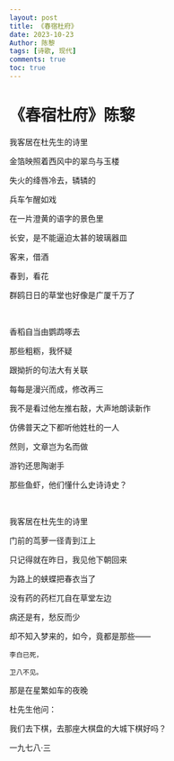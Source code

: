 ```yaml
---
layout: post
title: 《春宿杜府》
date: 2023-10-23
Author: 陈黎
tags: [诗歌, 现代]
comments: true
toc: true
---
```

# 《春宿杜府》陈黎

我客居在杜先生的诗里

金箔映照着西风中的翠鸟与玉楼

失火的绛唇冷去，辚辚的

兵车乍醒如戏

在一片澄黄的语字的景色里

长安，是不能逼迫太甚的玻璃器皿

客来，借酒

春到，看花

群鸥日日的草堂也好像是广厦千万了

‍

香稻自当由鹦鹉啄去

那些粗粝，我怀疑

跟拗折的句法大有关联

每每是漫兴而成，修改再三

我不是看过他左推右敲，大声地朗读新作

仿佛普天之下都听他姓杜的一人

然则，文章岂为名而做　　　

游钓还思陶谢手

那些鱼虾，他们懂什么史诗诗史？

‍

我客居在杜先生的诗里

门前的茑萝一径青到江上

只记得就在昨日，我见他下朝回来

为路上的蛱蝶把春衣当了

没有药的药栏兀自在草堂左边

病还是有，愁反而少

却不知入梦来的，如今，竟都是那些——

    李白已死，

    卫八不见。


那是在星繁如车的夜晚

杜先生他问：

我们去下棋，去那座大棋盘的大城下棋好吗？

一九七八·三
